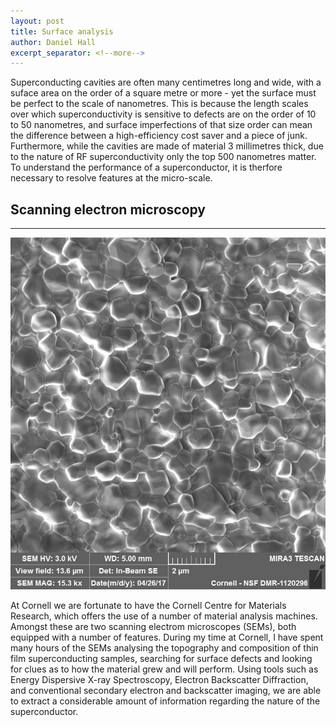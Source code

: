 ```yaml
---
layout: post
title: Surface analysis
author: Daniel Hall
excerpt_separator: <!--more-->
---
```


Superconducting cavities are often many centimetres long and wide, with a suface area on the order of a square metre or more - yet the surface must be perfect to the scale of nanometres. This is because the length scales over which superconductivity is sensitive to defects are on the order of 10 to 50 nanometres, and surface imperfections of that size order can mean the difference between a high-efficiency cost saver and a piece of junk. Furthermore, while the cavities are made of material 3 millimetres thick, due to the nature of RF superconductivity only the top 500 nanometres matter. To understand the performance of a superconductor, it is therfore necessary to resolve features at the micro-scale.

<!--more-->

## Scanning electron microscopy
-----

![SEM image of the surface of a Nb3Sn superconductor](/images/sem.jpg)

At Cornell we are fortunate to have the Cornell Centre for Materials Research, which offers the use of a number of material analysis machines. Amongst these are two scanning electrom microscopes (SEMs), both equipped with a number of features. During my time at Cornell, I have spent many hours of the SEMs analysing the topography and composition of thin film superconducting samples, searching for surface defects and looking for clues as to how the material grew and will perform. Using tools such as Energy Dispersive X-ray Spectroscopy, Electron Backscatter Diffraction, and conventional secondary electron and backscatter imaging, we are able to extract a considerable amount of information regarding the nature of the superconductor.
